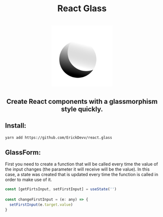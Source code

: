 <div align="center">
  <h1>React Glass<h1/>
  <img src="ReactGlass.png" alt="alt text" width="200"/>
</div>

<div align="center">
  <h2>Create React components with a glassmorphism style quickly. 
<h2/>
  
</div>

## Install:
```console
yarn add https://github.com/ErickDevv/react.glass
```


## GlassForm:
First you need to create a function that will be called every time the value of the input changes (the parameter it will receive will be the value). In this case, a state was created that is updated every time the function is called in order to make use of it.

```js
const [getFirtsInput, setFirstInput] = useState('')

const changeFirstInput = (e: any) => {
  setFirstInput(e.target.value)
}
```
